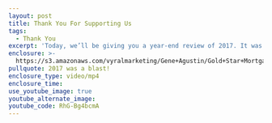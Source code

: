 ```yaml
---
layout: post
title: Thank You For Supporting Us
tags:
  - Thank You
excerpt: 'Today, we’ll be giving you a year-end review of 2017. It was a great year.'
enclosure: >-
  https://s3.amazonaws.com/vyralmarketing/Gene+Agustin/Gold+Star+Mortgage+Financial+2017+was+a+great+year.mp4
pullquote: 2017 was a blast!
enclosure_type: video/mp4
enclosure_time:
use_youtube_image: true
youtube_alternate_image:
youtube_code: RhG-Bg4bcmA
---
```

